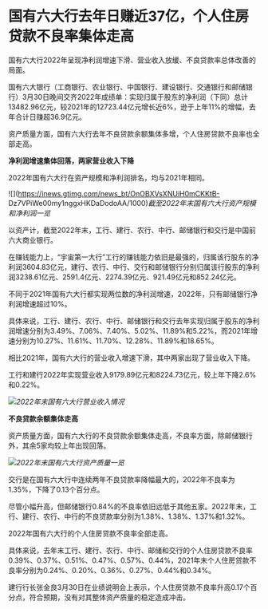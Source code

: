 # 国有六大行去年日赚近37亿，个人住房贷款不良率集体走高

国有六大行2022年呈现净利润增速下滑、营业收入放缓、不良贷款率总体改善的局面。

国有六大银行（工商银行、农业银行、中国银行、建设银行、交通银行和邮储银行）3月30日晚间交齐2022年成绩单：实现归属于股东的净利润（下同）总计13482.96亿元，较2021年的12723.44亿元增长近6%，逊于上年11%的增幅，去年合计日赚超36.9亿元。

资产质量方面，国有六大行去年不良贷款余额集体多增，个人住房贷款不良率也全部走高。

**净利润增速集体回落，两家营业收入下降**

2022年国有六大行在资产规模和净利润排名，均与2021年相同。

![](https://inews.gtimg.com/news_bt/OnOBXVsXNUiH0mCKKtB-
Dz7VPiWe00my1nggxHKDaDodoAA/1000)_截至2022年末国有六大行资产规模和净利润一览_

以资产计，截至2022年末，工行、建行、农行、中行、邮储银行和交行是中国前六大商业银行。

在赚钱能力上，“宇宙第一大行”工行的赚钱能力依旧是最强的，归属该行股东的净利润3604.83亿元，建行、农行、中行、交行和邮储银行分别归属该行股东的净利润3238.61亿元、2591.4亿元、2274.39亿元、921.49亿元和852.24亿元。

不同于2021年国有六大行都实现两位数的净利润增速，2022年，只有邮储银行净利润增速超过10%。

具体来说，工行、建行、农行、中行、邮储银行和交行去年实现归属于股东的净利润增速分别为3.49%、7.06%、7.40%、5.02%、11.89%和5.22%，而2021年增速分别为10.27%、11.61%、11.70%、12.28%、11.89%和18.65%。

相比2021年，国有六大行的营业收入增速下滑，其中两家出现了营业收入下降。

工行和建行2022年实现营业收入9179.89亿元和8224.73亿元，较上年下降2.6%和0.22%。

![](https://inews.gtimg.com/news_bt/OoAiOpbF_EAnOR4KR_AvsErFKX0au5GSIf0_ocTTQ-8UAAA/1000)_2022年末国有六大行营业收入情况_

**不良贷款余额集体走高**

资产质量方面，国有六大行的不良贷款余额集体走高，不良率方面，除邮储银行外，其余5家均较上年出现回落。

![](https://inews.gtimg.com/news_bt/O4b4550Vtky6tfu1wdRrIFcpvou1D5qSz4l8bG4VhweywAA/1000)_2022年末国有六大行资产质量一览_

交行是在国有六大行中连续两年不良贷款率降幅最大的，2022年不良率为1.35%，下降了0.13个百分点。

尽管小幅升高，但邮储银行0.84%的不良率依旧远低于其他五家。2022年末，工行、建行、农行、中行的不良贷款率分别为1.38%、1.38%、1.37%和1.32%。

2022年国有六大行的个人住房贷款不良率全部走高。

具体来说，去年末工行、建行、农行、中行、邮储和交行的个人住房贷款不良率0.39%、0.37%、0.51%、0.47%、0.57%、0.44%，2021年末个人住房贷款不良率分别为0.24%、0.20%、0.36%、0.27%、0.44%和0.34%。

建行行长张金良3月30日在业绩说明会上表示，个人住房贷款不良率升高0.17个百分点，符合预期，没有对其整体资产质量的稳定造成冲击。

